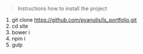 > Instructions how to install the project
1. git clone https://github.com/pyanulis/ls_portfolio.git
2. cd site
3. bower i
4. npm i
5. gulp